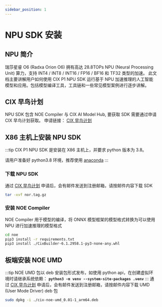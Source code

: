 ```yaml
---
sidebar_position: 1
---
```


# NPU SDK 安装

## NPU 简介

瑞莎星睿 O6 (Radxa Orion O6) 拥有高达 28.8TOPs NPU (Neural Processing Unit) 算力，支持 INT4 / INT8 / INT16 / FP16 / BF16 和 TF32 类型的加速。
此文档主要讲解用户如何使用 CIX P1 NPU SDK 运行基于 NPU 加速推理的人工智能模型和应用。包括模型编译工具，工具链和一些常见模型案例进行逐步讲解。

## CIX 早鸟计划

NPU SDK 包含 NOE Compiler 与 CIX AI Model Hub, 要获取 SDK 需要通过申请 CIX 早鸟计划获取。
申请链接： [CIX 早鸟计划](https://support.cixtech.com/#/)

## X86 主机上安装 NPU SDK

:::tip
CIX P1 NPU SDK 是安装在 X86 主机上，并要求 python 版本为 3.8。

请用户准备好 python3.8 环境，推荐使用 [anaconda](https://www.anaconda.com/download)
:::

### 下载 NPU SDK

通过 [CIX 早鸟计划](#cix-早鸟计划) 申请后，会有邮件发送到注册邮箱，请按邮件内容下载 SDK

```bash
tar -xvf nor.tag.gz
```

### 安装 NOE Compiler

NOE Compiler 用于模型的编译，将 ONNX 模型框架的模型格式转换为可以使用 NPU 进行加速推理的模型格式

```bash
cd noe
pip3 install -r requirements.txt
pip3 install ./CixBuilder-6.1.2958.1-py3-none-any.whl
```

## 板端安装 NOE UMD

:::tip
NOE UMD 包以 deb 安装包形式发布，如使用 python api，在创建虚拟环境时请继承系统依赖： **`python3 -m venv --system-site-packages .venv`**
:::
通过 [CIX 早鸟计划](#cix-早鸟计划) 申请后，会有邮件发送到注册邮箱，请按邮件内容下载 UMD (User Mode Driver) deb 包

```bash
sudo dpkg -i ./cix-noe-umd_0.01-1_arm64.deb
```

